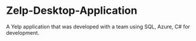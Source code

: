 # Zelp-Desktop-Application
A Yelp application that was developed with a team using SQL, Azure, C# for development.
